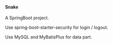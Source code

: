 #### Snake
A SpringBoot project.

Use spring-boot-starter-security for login / logout.

Use MySQL and MyBatisPlus for data part.
